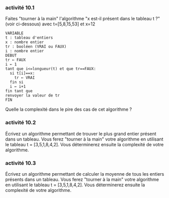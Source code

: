 ### activité 10.1

Faites "tourner à la main" l'algorithme "x est-il présent dans le tableau t ?" (voir ci-dessous) avec t=[5,8,15,53] et x=12

```
VARIABLE
t : tableau d'entiers
x : nombre entier
tr : booléen (VRAI ou FAUX)
i : nombre entier
DEBUT
tr ← FAUX
i ← 1
tant que i<=longueur(t) et que tr==FAUX:
  si t[i]==x:
    tr ← VRAI
  fin si
  i ← i+1
fin tant que
renvoyer la valeur de tr
FIN
```

Quelle la complexité dans le pire des cas de cet algorithme ?

### activité 10.2

Écrivez un algorithme permettant de trouver le plus grand entier présent dans un tableau. Vous ferez "tourner à la main" votre algorithme en utilisant le tableau t = [3,5,1,8,4,2]. Vous déterminerez ensuite la complexité de votre algorithme.

### activité 10.3

Écrivez un algorithme permettant de calculer la moyenne de tous les entiers présents dans un tableau. Vous ferez "tourner à la main" votre algorithme en utilisant le tableau t = [3,5,1,8,4,2]. Vous déterminerez ensuite la complexité de votre algorithme.

